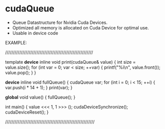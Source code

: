 # cudaQueue

- Queue Datastructure for Nvidia Cuda Devices.
- Optimized all memory is allocated on Cuda Device for optimal use.
- Usable in device code



EXAMPLE:

////////////////////////////////////////////////////////

template <typename T>
__device__ inline void print(cudaQueue<T>& value) {
	int size = value.size();
	for (int var = 0; var < size; ++var) {
		printf("%i\n", value.front());
		value.pop();
    }
}

__device__ inline void fullQueue() {
	cudaQueue<int> var;
	for (int i = 0; i < 15; ++i) {
		var.push(i * 14 + 1);
	}
	print(var);
}

__global__ void value() {
	fullQueue();
}



int main()
{
	value <<< 1, 1 >>> ();
	cudaDeviceSynchronize();
	cudaDeviceReset();
}
  
/////////////////////////////////////////////////////////
